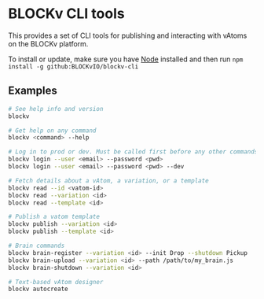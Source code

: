 # BLOCKv CLI tools

This provides a set of CLI tools for publishing and interacting with vAtoms on the BLOCKv platform.

To install or update, make sure you have [Node](https://nodejs.org) installed and then run `npm install -g github:BLOCKvIO/blockv-cli`

## Examples

``` bash
# See help info and version
blockv
```

``` bash
# Get help on any command
blockv <command> --help
```

``` bash
# Log in to prod or dev. Must be called first before any other commands to set up a session.
blockv login --user <email> --password <pwd>
blockv login --user <email> --password <pwd> --dev
```

``` bash
# Fetch details about a vAtom, a variation, or a template
blockv read --id <vatom-id>
blockv read --variation <id>
blockv read --template <id>
```

``` bash
# Publish a vatom template
blockv publish --variation <id>
blockv publish --template <id>
```

``` bash
# Brain commands
blockv brain-register --variation <id> --init Drop --shutdown Pickup
blockv brain-upload --variation <id> --path /path/to/my_brain.js
blockv brain-shutdown --variation <id>
```

``` bash
# Text-based vAtom designer
blockv autocreate
```